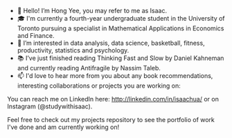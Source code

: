 - 👋 Hello! I’m Hong Yee, you may refer to me as Isaac. 
- 🎓 I'm currently a fourth-year undergraduate student in the University of Toronto pursuing a specialist in Mathematical Applications in Economics and Finance.
- 💭 I’m interested in data analysis, data science, basketball, fitness, productivity, statistics and psychology.
- 📚 I’ve just finished reading Thinking Fast and Slow by Daniel Kahneman and currently reading Antifragile by Nassim Taleb.
- 📫 I'd love to hear more from you about any book recommendations, interesting collaborations or projects you are working on: 

You can reach me on LinkedIn here: http://linkedin.com/in/isaachua/ or on Instagram (@studywithisaac).

Feel free to check out my projects repository to see the portfolio of work I've done and am currently working on!

